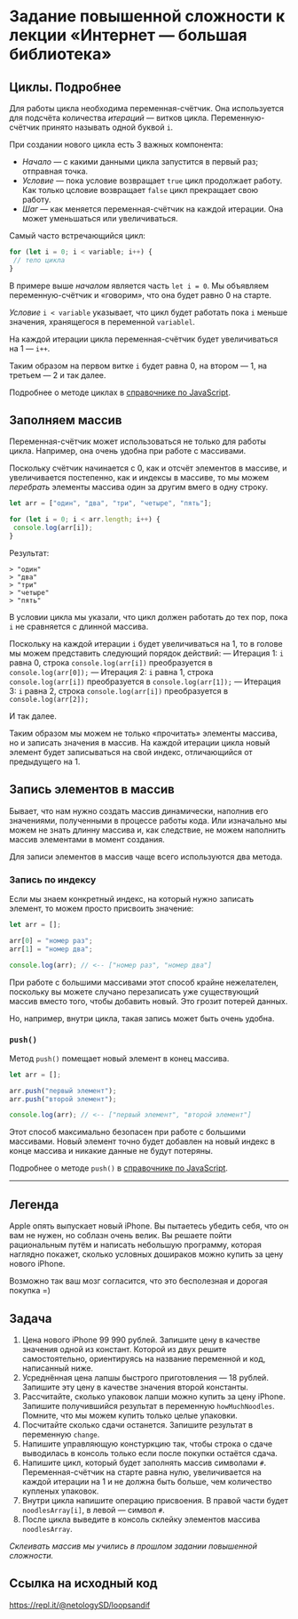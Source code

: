 # Задание повышенной сложности к лекции «Интернет — большая библиотека»

## Циклы. Подробнее

Для работы цикла необходима переменная-счётчик. Она используется для подсчёта количества _итераций_ — витков цикла. Переменную-счётчик принято называть одной буквой `i`.

При создании нового цикла есть 3 важных компонента:
* *Начало* — с какими данными цикла запустится в первый раз; отправная точка.
* *Условие* — пока условие возвращает `true` цикл продолжает работу. Как только цсловие возвращает `false` цикл прекращает свою работу.
* *Шаг* — как меняется переменная-счётчик на каждой итерации. Она может уменьшаться или увеличиваться.

Самый часто встречающийся цикл:
```javascript
for (let i = 0; i < variable; i++) {
 // тело цикла
}
```

В примере выше *началом* является часть `let i = 0`. Мы объявляем переменную-счётчик и «говорим», что она будет равно 0 на старте.

*Условие* `i < variable` указывает, что цикл будет работать пока `i` меньше значения, хранящегося в переменной `variablel`. 

На каждой итерации цикла переменная-счётчик будет увеличиваться на 1 — `i++`.

Таким образом на первом витке `i` будет равна 0, на втором — 1, на третьем — 2 и так далее.

Подробнее о методе циклах в [справочнике по JavaScript](https://learn.javascript.ru/while-for). 

## Заполняем массив

Переменная-счётчик может использоваться не только для работы цикла. Например, она очень удобна при работе с массивами. 

Поскольку счётчик начинается с 0, как и отсчёт элементов в массиве, и увеличивается постепенно, как и индексы в массиве, то мы можем _перебрать_ элементы массива один за другим вмего в одну строку.

```javascript
let arr = ["один", "два", "три", "четыре", "пять"];

for (let i = 0; i < arr.length; i++) {
 console.log(arr[i]);
}
```

Результат:
```text
> "один" 
> "два" 
> "три" 
> "четыре" 
> "пять"
```

В условии цикла мы указали, что цикл должен работать до тех пор, пока `i` не сравняется с длинной массива.

Поскольку на каждой итерации `i` будет увеличиваться на 1, то в голове мы можем представить следующий порядок действий:
— Итерация 1: `i` равна 0, строка `console.log(arr[i])` преобразуется в `console.log(arr[0]);`
— Итерация 2: `i` равна 1, строка `console.log(arr[i])` преобразуется в `console.log(arr[1]);`
— Итерация 3: `i` равна 2, строка `console.log(arr[i])` преобразуется в `console.log(arr[2]);`

И так далее. 

Таким образом мы можем не только «прочитать» элементы массива, но и записать значения в массив. На каждой итерации цикла новый элемент будет записываться на свой индекс, отличающийся от предыдущего на 1.

## Запись элементов в массив

Бывает, что нам нужно создать массив динамически, наполнив его значениями, полученными в процессе работы кода. Или изначально мы можем не знать длинну массива и, как следствие, не можем наполнить массив элементами в момент создания. 

Для записи элементов в массив чаще всего используются два метода.

### Запись по индексу 

Если мы знаем конкретный индекс, на который нужно записать элемент, то можем просто присвоить значение:

```javascript
let arr = [];

arr[0] = "номер раз";
arr[1] = "номер два";

console.log(arr); // <-- ["номер раз", "номер два"]
```

При работе с большими массивами этот способ крайне нежелателен, поскольку вы можете случано перезаписать уже существующий массив вместо того, чтобы добавить новый. Это грозит потерей данных. 

Но, например, внутри цикла, такая запись может быть очень удобна.

### `push()`

Метод `push()` помещает новый элемент в конец массива.

```javascript
let arr = [];

arr.push("первый элемент");
arr.push("второй элемент");

console.log(arr); // <-- ["первый элемент", "второй элемент"]
```

Этот способ максимально безопасен при работе с большими массивами. Новый элемент точно будет добавлен на новый индекс в конце массива и никакие данные не будут потеряны. 

Подробнее о методе `push()` в [справочнике по JavaScript](https://learn.javascript.ru/array#metody-pop-push-shift-unshift).
______

## Легенда

Apple опять выпускает новый iPhone. Вы пытаетесь убедить себя, что он вам не нужен, но соблазн очень велик. Вы решаете пойти рациональным путём и написать небольшую программу, которая наглядно покажет, сколько условных дошираков можно купить за цену нового iPhone. 

Возможно так ваш мозг согласится, что это бесполезная и дорогая покупка =) 

## Задача

1. Цена нового iPhone 99 990 рублей. Запишите цену в качестве значения одной из констант. Которой из двух решите самостоятельно, ориентируясь на название переменной и код, написанный ниже. 
2. Усреднённая цена лапшы быстрого приготовления — 18 рублей. Запишите эту цену в качестве значения второй константы. 
3. Рассчитайте, сколько упаковок лапши можно купить за цену iPhone. Запишите получившийся результат в переменную `howMuchNoodles`. Помните, что мы можем купить только целые упаковки. 
4. Посчитайте сколько сдачи останется. Запишите результат в переменную `change`.
5. Напишите управляющую констуркцию так, чтобы строка о сдаче выводилась в консоль только если после покупки остаётся сдача. 
6. Напишите цикл, который будет заполнять массив символами `#`. Переменная-счётчик на старте равна нулю, увеличивается на каждой итерации на 1 и не должна быть больше, чем количество купленых упаковок. 
7. Внутри цикла напишите операцию присвоения. В правой части будет `noodlesArray[i]`, в левой — символ `#`.
8. После цикла выведите в консоль склейку элементов массива `noodlesArray`. 

_Склеивать массив мы учились в прошлом задании повышенной сложности._

## Ссылка на исходный код
https://repl.it/@netologySD/loopsandif